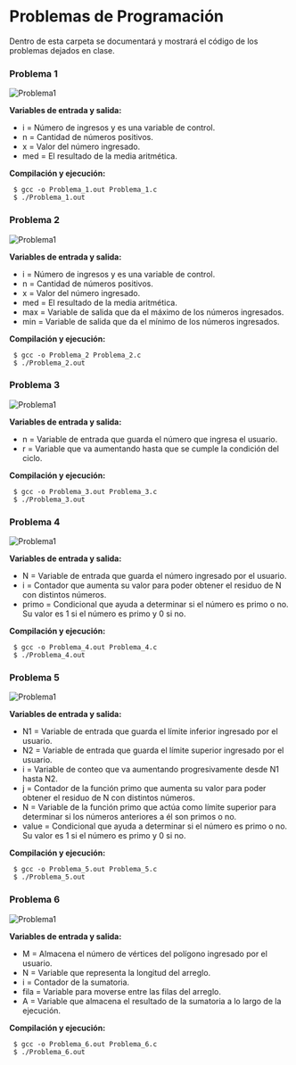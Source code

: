 # Problemas de Programación

Dentro de esta carpeta se documentará y mostrará el código de los problemas dejados en clase.

### Problema 1
![Problema1](Imagenes/Problema1.jpeg)

**Variables de entrada y salida:**
- i   = Número de ingresos y es una variable de control. 
- n   = Cantidad de números positivos.
- x   = Valor del número ingresado.
- med = El resultado de la media aritmética.

**Compilación y ejecución:**
```
 $ gcc -o Problema_1.out Problema_1.c
 $ ./Problema_1.out
 ```

 ### Problema 2
![Problema1](Imagenes/Problema2.png)

**Variables de entrada y salida:**
- i   = Número de ingresos y es una variable de control. 
- n   = Cantidad de números positivos.
- x   = Valor del número ingresado.
- med = El resultado de la media aritmética.
- max = Variable de salida que da el máximo de los números ingresados.
- min = Variable de salida que da el mínimo de los números ingresados.

**Compilación y ejecución:**
```
 $ gcc -o Problema_2 Problema_2.c
 $ ./Problema_2.out
 ```
 
 ### Problema 3
![Problema1](Imagenes/Problema3.png)

**Variables de entrada y salida:**
- n = Variable de entrada que guarda el número que ingresa el usuario. 
- r = Variable que va aumentando hasta que se cumple la condición del ciclo.

**Compilación y ejecución:**
```
 $ gcc -o Problema_3.out Problema_3.c
 $ ./Problema_3.out
 ```

  ### Problema 4
![Problema1](Imagenes/Problema4.png)

**Variables de entrada y salida:**

- N     = Variable de entrada que guarda el número ingresado por el usuario.
- i     = Contador que aumenta su valor para poder obtener el residuo de N con distintos números.
- primo = Condicional que ayuda a determinar si el número es primo o no. Su valor es 1 si el número es primo y 0 si no.


**Compilación y ejecución:**
```
 $ gcc -o Problema_4.out Problema_4.c
 $ ./Problema_4.out
 ```

   ### Problema 5
![Problema1](Imagenes/Problema5.png)

**Variables de entrada y salida:**
- N1    = Variable de entrada que guarda el límite inferior ingresado por el usuario.
- N2    = Variable de entrada que guarda el límite superior ingresado por el usuario.
- i     = Variable de conteo que va aumentando progresivamente desde N1 hasta N2.
- j     = Contador de la función primo que aumenta su valor para poder obtener el residuo de N con distintos números.
- N     = Variable de la función primo que actúa como límite superior para determinar si los números anteriores a él son primos o no.
- value = Condicional que ayuda a determinar si el número es primo o no. Su valor es 1 si el número es primo y 0 si no.

**Compilación y ejecución:**
```
 $ gcc -o Problema_5.out Problema_5.c
 $ ./Problema_5.out
 ```

   ### Problema 6
![Problema1](Imagenes/Problema6.PNG)

**Variables de entrada y salida:**
- M    = Almacena el número de vértices del polígono ingresado por el usuario.
- N    = Variable que representa la longitud del arreglo.
- i    = Contador de la sumatoria.
- fila = Variable para moverse entre las filas del arreglo.
- A    = Variable que almacena el resultado de la sumatoria a lo largo de la ejecución.

**Compilación y ejecución:**
```
 $ gcc -o Problema_6.out Problema_6.c
 $ ./Problema_6.out
 ```